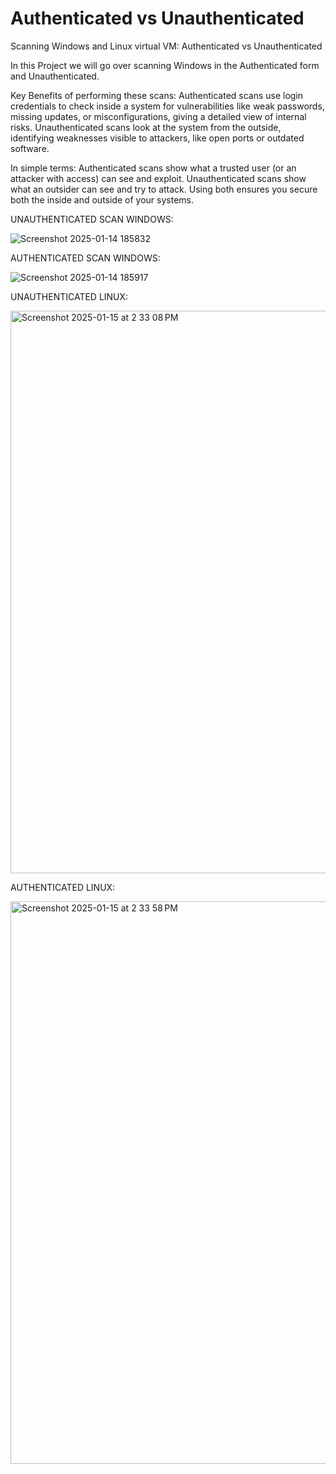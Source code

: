 # Authenticated vs Unauthenticated
Scanning Windows and Linux virtual VM: Authenticated vs Unauthenticated

In this Project we will go over scanning Windows in the Authenticated form and Unauthenticated. 

Key Benefits of performing these scans:
Authenticated scans use login credentials to check inside a system for vulnerabilities like weak passwords, missing updates, or misconfigurations, giving a detailed view of internal risks. Unauthenticated scans look at the system from the outside, identifying weaknesses visible to attackers, like open ports or outdated software.

In simple terms:
Authenticated scans show what a trusted user (or an attacker with access) can see and exploit.
Unauthenticated scans show what an outsider can see and try to attack.
Using both ensures you secure both the inside and outside of your systems.

UNAUTHENTICATED SCAN WINDOWS:

![Screenshot 2025-01-14 185832](https://github.com/user-attachments/assets/aa2f7853-df01-4c55-905e-6b6daac065bf)

AUTHENTICATED SCAN WINDOWS:

![Screenshot 2025-01-14 185917](https://github.com/user-attachments/assets/6700282c-240b-4b36-8083-ec8a2c1cee1d)


UNAUTHENTICATED LINUX:

<img width="900" alt="Screenshot 2025-01-15 at 2 33 08 PM" src="https://github.com/user-attachments/assets/42cc571e-3ae3-4532-80d0-f57ebdb0d52f" />

AUTHENTICATED LINUX:

<img width="900" alt="Screenshot 2025-01-15 at 2 33 58 PM" src="https://github.com/user-attachments/assets/d92904b2-10c7-444c-a5b8-9c0935928d2f" />


